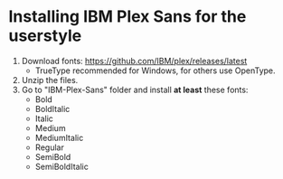# Installing IBM Plex Sans for the userstyle

1. Download fonts: https://github.com/IBM/plex/releases/latest
   - TrueType recommended for Windows, for others use OpenType.
2. Unzip the files.
3. Go to "IBM-Plex-Sans" folder and install **at least** these fonts:
   - Bold
   - BoldItalic
   - Italic
   - Medium
   - MediumItalic
   - Regular
   - SemiBold
   - SemiBoldItalic